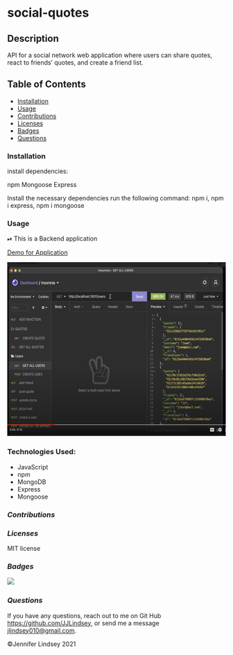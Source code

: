 # social-quotes

## **Description**
API for a social network web application where users can share quotes, react to friends’ quotes, and create a friend list. 

## **Table of Contents**
* [Installation](#installation)
* [Usage](#usage)
* [Contributions](#contributions)
* [Licenses](#licenses)
* [Badges](#Badges)
* [Questions](#questions)


### **Installation**
install dependencies:

npm
Mongoose
Express

Install the necessary dependencies run the following command: npm i, npm i express, npm i mongoose


### **Usage**
⏯
This is a Backend application

[Demo for Application](https://drive.google.com/file/d/1emyGOOnq7symExm1PRjddYBwZLnM0PJ4/view?usp=sharing)

<img src="SocQuotesScreen.png" alt="screenshot" height="400">


### **Technologies Used:**

* JavaScript
* npm
* MongoDB
* Express
* Mongoose


### *Contributions*


### *Licenses*
MIT license


### *Badges*
<img src="https://img.shields.io/badge/MIT-license-brightgreen">

### *Questions*
If you have any questions, reach out to me on Git Hub https://github.com/JJLindsey, or send me a message jlindsey010@gmail.com.


©Jennifer Lindsey 2021
